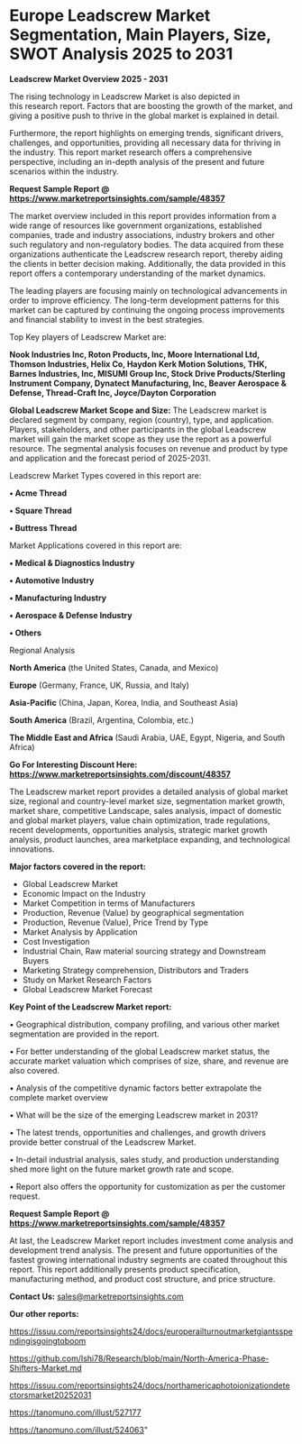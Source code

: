 # Europe Leadscrew Market Segmentation, Main Players, Size, SWOT Analysis 2025 to 2031

<Strong> Leadscrew Market Overview 2025 - 2031</strong>

The rising technology in Leadscrew Market is also depicted in this research report. Factors that are boosting the growth of the market, and giving a positive push to thrive in the global market is explained in detail.

Furthermore, the report highlights on emerging trends, significant drivers, challenges, and opportunities, providing all necessary data for thriving in the industry. This report market research offers a comprehensive perspective, including an in-depth analysis of the present and future scenarios within the industry.

<strong>Request Sample Report @ <a href=https://www.marketreportsinsights.com/sample/48357>https://www.marketreportsinsights.com/sample/48357</a></strong>

The market overview included in this report provides information from a wide range of resources like government organizations, established companies, trade and industry associations, industry brokers and other such regulatory and non-regulatory bodies. The data acquired from these organizations authenticate the Leadscrew research report, thereby aiding the clients in better decision making. Additionally, the data provided in this report offers a contemporary understanding of the market dynamics.

The leading players are focusing mainly on technological advancements in order to improve efficiency. The long-term development patterns for this market can be captured by continuing the ongoing process improvements and financial stability to invest in the best strategies.

Top Key players of Leadscrew Market are:

<strong>Nook Industries Inc, Roton Products, Inc, Moore International Ltd, Thomson Industries, Helix Co, Haydon Kerk Motion Solutions, THK, Barnes Industries, Inc, MISUMI Group Inc, Stock Drive Products/Sterling Instrument Company, Dynatect Manufacturing, Inc, Beaver Aerospace & Defense, Thread-Craft Inc, Joyce/Dayton Corporation</strong>

<strong><b>Global Leadscrew Market Scope and Size:</b></strong>
The Leadscrew market is declared segment by company, region (country), type, and application. Players, stakeholders, and other participants in the global Leadscrew market will gain the market scope as they use the report as a powerful resource. The segmental analysis focuses on revenue and product by type and application and the forecast period of 2025-2031.

Leadscrew Market Types covered in this report are:

<strong>•  Acme Thread

•  Square Thread

•  Buttress Thread</strong>

Market Applications covered in this report are:

<strong>•  Medical & Diagnostics Industry

•  Automotive Industry

•  Manufacturing Industry

•  Aerospace & Defense Industry

•  Others</strong> 

Regional Analysis

<strong>North America</strong> (the United States, Canada, and Mexico)

<strong>Europe</strong> (Germany, France, UK, Russia, and Italy)

<strong>Asia-Pacific</strong> (China, Japan, Korea, India, and Southeast Asia)

<strong>South America</strong> (Brazil, Argentina, Colombia, etc.)

<strong>The Middle East and Africa</strong> (Saudi Arabia, UAE, Egypt, Nigeria, and South Africa)

<strong>Go For Interesting Discount Here: <a href=https://www.marketreportsinsights.com/discount/48357>https://www.marketreportsinsights.com/discount/48357</a></strong>

The Leadscrew market report provides a detailed analysis of global market size, regional and country-level market size, segmentation market growth, market share, competitive Landscape, sales analysis, impact of domestic and global market players, value chain optimization, trade regulations, recent developments, opportunities analysis, strategic market growth analysis, product launches, area marketplace expanding, and technological innovations.

<strong><b>Major factors covered in the report:</b></strong>
<ul>
  <li>Global Leadscrew Market </li>
  <li>Economic Impact on the Industry</li>
  <li>Market Competition in terms of Manufacturers</li>
  <li>Production, Revenue (Value) by geographical segmentation</li>
  <li>Production, Revenue (Value), Price Trend by Type</li>
  <li>Market Analysis by Application</li>
  <li>Cost Investigation</li>
  <li>Industrial Chain, Raw material sourcing strategy and Downstream Buyers</li>
  <li>Marketing Strategy comprehension, Distributors and Traders</li>
  <li>Study on Market Research Factors</li>
  <li>Global Leadscrew Market Forecast</li>
</ul>

<strong><b>Key Point of the Leadscrew Market report:</b></strong>

• Geographical distribution, company profiling, and various other market segmentation are provided in the report.

• For better understanding of the global Leadscrew market status, the accurate market valuation which comprises of size, share, and revenue are also covered.

• Analysis of the competitive dynamic factors better extrapolate the complete market overview

• What will be the size of the emerging Leadscrew market in 2031?

• The latest trends, opportunities and challenges, and growth drivers provide better construal of the Leadscrew Market.

• In-detail industrial analysis, sales study, and production understanding shed more light on the future market growth rate and scope.

• Report also offers the opportunity for customization as per the customer request.

<strong>Request Sample Report @ <a href=https://www.marketreportsinsights.com/sample/48357>https://www.marketreportsinsights.com/sample/48357</a></strong>

At last, the Leadscrew Market report includes investment come analysis and development trend analysis. The present and future opportunities of the fastest growing international industry segments are coated throughout this report. This report additionally presents product specification, manufacturing method, and product cost structure, and price structure.

<strong>Contact Us:</strong>
sales@marketreportsinsights.com

<strong>Our other reports:</strong>

<a href=https://issuu.com/reportsinsights24/docs/europerailturnoutmarketgiantsspendingisgoingtoboom>https://issuu.com/reportsinsights24/docs/europerailturnoutmarketgiantsspendingisgoingtoboom</a>

<a href=https://github.com/Ishi78/Research/blob/main/North-America-Phase-Shifters-Market.md>https://github.com/Ishi78/Research/blob/main/North-America-Phase-Shifters-Market.md</a>

<a href=https://issuu.com/reportsinsights24/docs/northamericaphotoionizationdetectorsmarket20252031>https://issuu.com/reportsinsights24/docs/northamericaphotoionizationdetectorsmarket20252031</a>

<a href=https://tanomuno.com/illust/527177>https://tanomuno.com/illust/527177</a>

<a href=https://tanomuno.com/illust/524063>https://tanomuno.com/illust/524063</a>"
